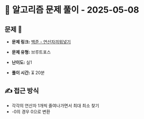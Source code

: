 # 📝 알고리즘 문제 풀이 - 2025-05-08

## 문제 📖

- **문제 링크:** [백준 - 연산자끼워넣기](https://www.acmicpc.net/problem/14888)

- **문제 유형:** 브루트포스

- **난이도:** 실1

- **풀이 시간:** ⏳ 20분

## ✍ 접근 방식

- 각각의 연산자 1개씩 줄여나가면서 최대 최소 찾기
- -0의 경우 0으로 변환
